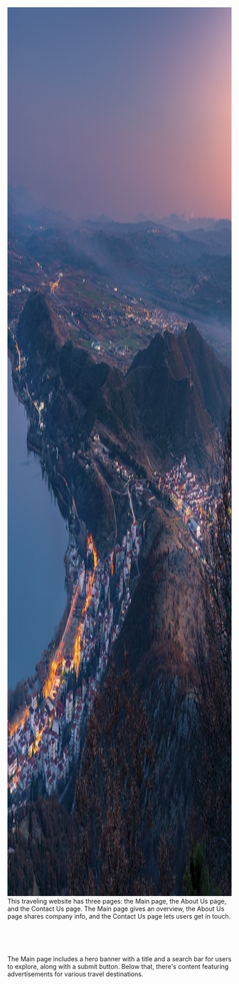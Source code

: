 <img src="./src/img/main-page-her-banner.jpg" style="height: 50vh; width: 100%; background-size: cover;">
This traveling website has three pages: the Main page, the About Us page, and the Contact Us page. The Main page gives an overview, the About Us page shares company info, and the Contact Us page lets users get in touch.

<br><br><br>

The Main page includes a hero banner with a title and a search bar for users to explore, along with a submit button. Below that, there's content featuring advertisements for various travel destinations.
